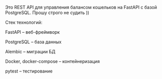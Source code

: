 Это REST API для управления балансом кошельков на FastAPI с базой PostgreSQL.
Прошу строго не судить )) 

Стек технологий:

FastAPI – веб-фреймворк

PostgreSQL – база данных

Alembic – миграции БД

Docker, docker-compose – контейнеризация

pytest – тестирование
